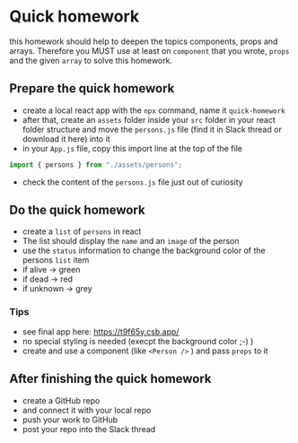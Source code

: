 # Quick homework

this homework should help to deepen the topics components, props and arrays. Therefore you MUST use at least on `component` that you wrote, `props` and the given `array` to solve this homework.

## Prepare the quick homework
- create a local react app with the `npx` command, name it `quick-homework`
- after that, create an `assets` folder inside your `src` folder in your react folder structure and move the `persons.js` file (find it in Slack thread or download it here) into it
- in your `App.js` file, copy this import line at the top of the file
```js
import { persons } from "./assets/persons";
```
- check the content of the `persons.js` file just out of curiosity

## Do the quick homework
- create a `list` of `persons` in react
- The list should display the `name` and an `image` of the person
- use the `status` information to change the background color of the persons `list` item
- if alive -> green
- if dead -> red
- if unknown -> grey

### Tips
- see final app here: https://t9f65y.csb.app/
- no special styling is needed (execpt the background color ;-) )
- create and use a component (like `<Person />` ) and pass `props` to it

## After finishing the quick homework
- create a GitHub repo 
- and connect it with your local repo
- push your work to GitHub
- post your repo into the Slack thread
